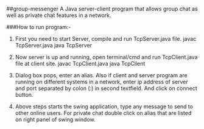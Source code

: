 ##group-messenger
A Java server-client program that allows group chat as well as private chat features in a network.

###How to run program:-
1. First you need to start Server, compile and run TcpServer.java file. 
   javac TcpServer.java
   java TcpServer
   
2. Now server is up and running, open terminal/cmd and run TcpClient.java file at client site.
  javac TcpClient.java
  java TcpClient
   
3. Dialog box pops, enter an alias. Also if client and server program are running on different systems in a network, enter ip address of server and port separated by colon (:) in second textfield. And click on connect button.

4. Above steps starts the swing application, type any message to send to other online users. For private chat double click on alias that are listed on right panel of swing window.
